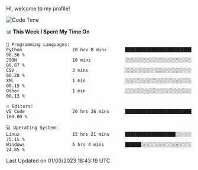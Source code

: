 HI, welcome to my profile!
<!--START_SECTION:waka-->
![Code Time](http://img.shields.io/badge/Code%20Time-582%20hrs%2046%20mins-blue)

📊 **This Week I Spent My Time On** 

```text
💬 Programming Languages: 
Python                   20 hrs 8 mins       █████████████████████████   98.56 % 
JSON                     10 mins             ░░░░░░░░░░░░░░░░░░░░░░░░░   00.87 % 
CSV                      3 mins              ░░░░░░░░░░░░░░░░░░░░░░░░░   00.28 % 
XML                      1 min               ░░░░░░░░░░░░░░░░░░░░░░░░░   00.15 % 
Other                    1 min               ░░░░░░░░░░░░░░░░░░░░░░░░░   00.13 % 

🔥 Editors: 
VS Code                  20 hrs 26 mins      █████████████████████████   100.00 % 

💻 Operating System: 
Linux                    15 hrs 21 mins      ███████████████████░░░░░░   75.15 % 
Windows                  5 hrs 4 mins        ██████░░░░░░░░░░░░░░░░░░░   24.85 % 
```


 Last Updated on 01/03/2023 18:43:19 UTC
<!--END_SECTION:waka-->
